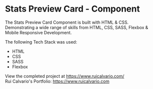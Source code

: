 # Stats Preview Card - Component

The Stats Preview Card Component is built with HTML &amp; CSS.<br>
Demonstrating a wide range of skills from HTML, CSS, SASS, Flexbox &amp; Mobile Responsive Development.

The following Tech Stack was used:

- HTML
- CSS
- SASS
- Flexbox

View the completed project at https://www.ruicalvario.com/<br>
Rui Calvario's Portfolio: https://www.ruicalvario.com
